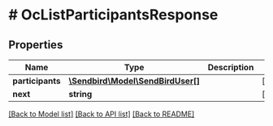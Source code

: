 # # OcListParticipantsResponse

## Properties

Name | Type | Description | Notes
------------ | ------------- | ------------- | -------------
**participants** | [**\Sendbird\Model\SendBirdUser[]**](SendBirdUser.md) |  | [optional]
**next** | **string** |  | [optional]

[[Back to Model list]](../../README.md#models) [[Back to API list]](../../README.md#endpoints) [[Back to README]](../../README.md)

